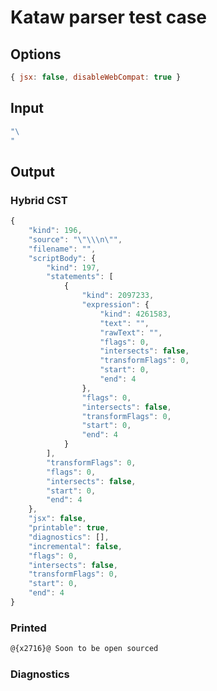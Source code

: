 # Kataw parser test case

## Options

`````js
{ jsx: false, disableWebCompat: true }
`````

## Input

`````js
"\
"
`````

## Output


### Hybrid CST


```javascript
{
    "kind": 196,
    "source": "\"\\\n\"",
    "filename": "",
    "scriptBody": {
        "kind": 197,
        "statements": [
            {
                "kind": 2097233,
                "expression": {
                    "kind": 4261583,
                    "text": "",
                    "rawText": "",
                    "flags": 0,
                    "intersects": false,
                    "transformFlags": 0,
                    "start": 0,
                    "end": 4
                },
                "flags": 0,
                "intersects": false,
                "transformFlags": 0,
                "start": 0,
                "end": 4
            }
        ],
        "transformFlags": 0,
        "flags": 0,
        "intersects": false,
        "start": 0,
        "end": 4
    },
    "jsx": false,
    "printable": true,
    "diagnostics": [],
    "incremental": false,
    "flags": 0,
    "intersects": false,
    "transformFlags": 0,
    "start": 0,
    "end": 4
}
```

### Printed


```javascript
@{x2716}@ Soon to be open sourced
```

### Diagnostics


```javascript

```

